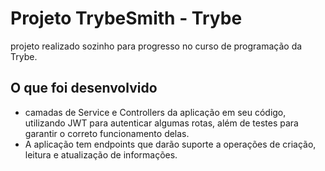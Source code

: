 # Projeto TrybeSmith - Trybe
projeto realizado sozinho para progresso no curso de programação da Trybe.

## O que foi desenvolvido
-  camadas de Service e Controllers da aplicação em seu código, utilizando JWT para autenticar algumas rotas, além de testes para garantir o correto funcionamento delas.
- A aplicação tem endpoints que darão suporte a operações de criação, leitura e atualização de informações.
